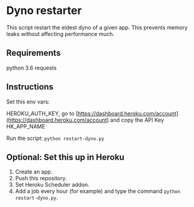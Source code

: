 # Dyno restarter
This script restart the eldest dyno of a given app. This prevents memory leaks without affecting performance much.

## Requirements
python 3.6
requests

## Instructions
Set this env vars:

HEROKU_AUTH_KEY, go to [https://dashboard.heroku.com/account](https://dashboard.heroku.com/account) and copy the API Key
HK_APP_NAME

Run the script:
`python restart-dyno.py`

## Optional: Set this up in Heroku
1. Create an app.
2. Push this repository. 
3. Set Heroku Scheduler addon. 
4. Add a job every hour (for example) and type the command `python restart-dyno.py`.